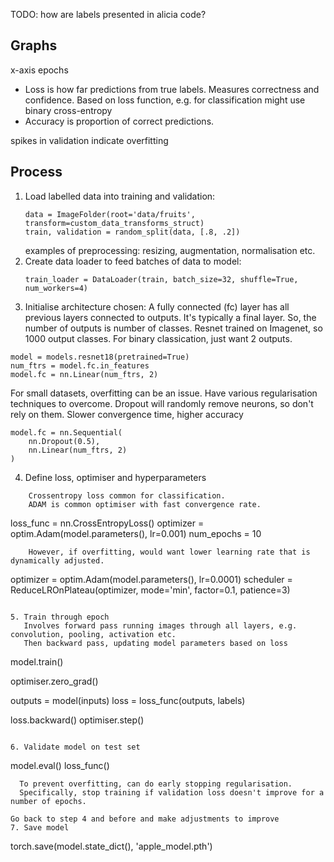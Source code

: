 <!-- SPDX-License-Identifier: zlib-acknowledgement -->
TODO: how are labels presented in alicia code?

## Graphs
x-axis epochs
- Loss is how far predictions from true labels.
  Measures correctness and confidence.
  Based on loss function, e.g. for classification might use binary cross-entropy
- Accuracy is proportion of correct predictions. 

spikes in validation indicate overfitting

## Process
1. Load labelled data into training and validation:
   ```
   data = ImageFolder(root='data/fruits', transform=custom_data_transforms_struct)
   train, validation = random_split(data, [.8, .2])
   ```
   examples of preprocessing: resizing, augmentation, normalisation etc.
2. Create data loader to feed batches of data to model:
   ```
   train_loader = DataLoader(train, batch_size=32, shuffle=True, num_workers=4)
   ```
3. Initialise architecture chosen:
   A fully connected (fc) layer has all previous layers connected to outputs.
   It's typically a final layer.
   So, the number of outputs is number of classes.
   Resnet trained on Imagenet, so 1000 output classes.
   For binary classication, just want 2 outputs.
```
model = models.resnet18(pretrained=True)
num_ftrs = model.fc.in_features
model.fc = nn.Linear(num_ftrs, 2)
```
   For small datasets, overfitting can be an issue.
   Have various regularisation techniques to overcome.
   Dropout will randomly remove neurons, so don't rely on them.
   Slower convergence time, higher accuracy
```
model.fc = nn.Sequential(
    nn.Dropout(0.5),
    nn.Linear(num_ftrs, 2)
)
```
4. Define loss, optimiser and hyperparameters
```
    Crossentropy loss common for classification.
    ADAM is common optimiser with fast convergence rate.
```
loss_func = nn.CrossEntropyLoss()
optimizer = optim.Adam(model.parameters(), lr=0.001)
num_epochs = 10
```
    However, if overfitting, would want lower learning rate that is dynamically adjusted.
```
optimizer = optim.Adam(model.parameters(), lr=0.0001)
scheduler = ReduceLROnPlateau(optimizer, mode='min', factor=0.1, patience=3)
```

5. Train through epoch
   Involves forward pass running images through all layers, e.g. convolution, pooling, activation etc.
   Then backward pass, updating model parameters based on loss
```
model.train()

optimiser.zero_grad()

outputs = model(inputs) 
loss = loss_func(outputs, labels)

loss.backward() 
optimiser.step()
```

6. Validate model on test set
```
model.eval()
loss_func()
```
  To prevent overfitting, can do early stopping regularisation.
  Specifically, stop training if validation loss doesn't improve for a number of epochs.

Go back to step 4 and before and make adjustments to improve
7. Save model
```
torch.save(model.state_dict(), 'apple_model.pth')
```
